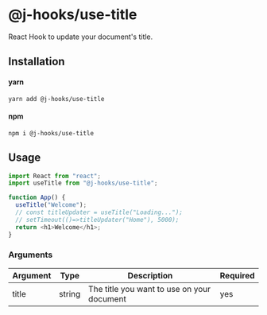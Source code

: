 # @j-hooks/use-title

React Hook to update your document's title.

## Installation

#### yarn

`yarn add @j-hooks/use-title`

#### npm

`npm i @j-hooks/use-title`

## Usage

```js
import React from "react";
import useTitle from "@j-hooks/use-title";

function App() {
  useTitle("Welcome");
  // const titleUpdater = useTitle("Loading...");
  // setTimeout(()=>titleUpdater("Home"), 5000);
  return <h1>Welcome</h1>;
}
```

### Arguments

| Argument | Type   | Description                                | Required |
| -------- | ------ | ------------------------------------------ | -------- |
| title    | string | The title you want to use on your document | yes      |
